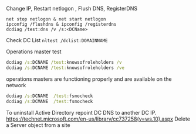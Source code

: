 Change IP, Restart netlogon , Flush DNS, RegisterDNS

```
net stop netlogon & net start netlogon
ipconfig /flushdns & ipconfig /registerdns
dcdiag /test:dns /v /s:<DCName>
```
Check DC List
`nltest /dclist:DOMAINNAME`

Operations master test
```cmd
dcdiag /s:DCNAME /test:knowsofroleholders /v
dcdiag /s:DCNAME /test:knowsofroleholders /ve
```

operations masters are functioning properly and are available on the network
```cmd
dcdiag /s:DCNAME  /test:fsmocheck
dcdiag /s:DCMANE  /test:fsmocheck
```

To uninstall Active Directory
repoint DC DNS to another DC IP.
https://technet.microsoft.com/en-us/library/cc737258(v=ws.10).aspx
Delete a Server object from a site
